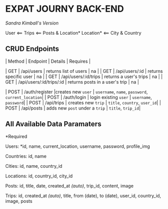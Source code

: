 # EXPAT JOURNY BACK-END
*Sandra Kimball's Version*

User <== Trips <== Posts & Location*
Location* <== City & Country 

## CRUD Endpoints

| Method | Endpoint | Details | Requires |

| GET | /api/users | returns list of users | na |
| GET | /api/users/:id | returns specific user | na |
| GET | /api/users/:id/trips | returns a user's trips | na |
| GET | /api/users/:id/trips/:id | returns posts in a user's trip | na |

| POST | /auth/register |creates new `user` | `username`, `name`, `password`, `current_location`|
| POST | /auth/login | login existing `user` | `username`, `password`|
| POST | /api/trips | creates new `trip` | `title`, `country`, `user_id`|
| POST | /api/posts | adds new `post` under a `trip` | `title`, `trip_id`|


## All Available Data Paramaters

*Required

Users: *id, name, current_location, username, password, profile_img

Countries: id, name

Cities: id, name, country_id

Locations: id, country_id, city_id

Posts: id, title, date, created_at _(auto)_, trip_id, content, image

Trips: id, created_at _(auto)_, title, from (date), to (date), user_id, country_id, image, posts
